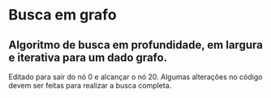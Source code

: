 # Busca em grafo
## Algoritmo de busca em profundidade, em largura e iterativa para um dado grafo.

Editado para sair do nó 0 e alcançar o nó 20. 
Algumas alterações no código devem ser feitas para realizar a busca completa.
